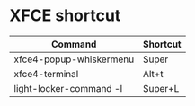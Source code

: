 # XFCE shortcut

| Command  | Shortcut |
| -------- | -------- |
| xfce4-popup-whiskermenu | Super |
| xfce4-terminal | Alt+t |
| light-locker-command -l | Super+L

